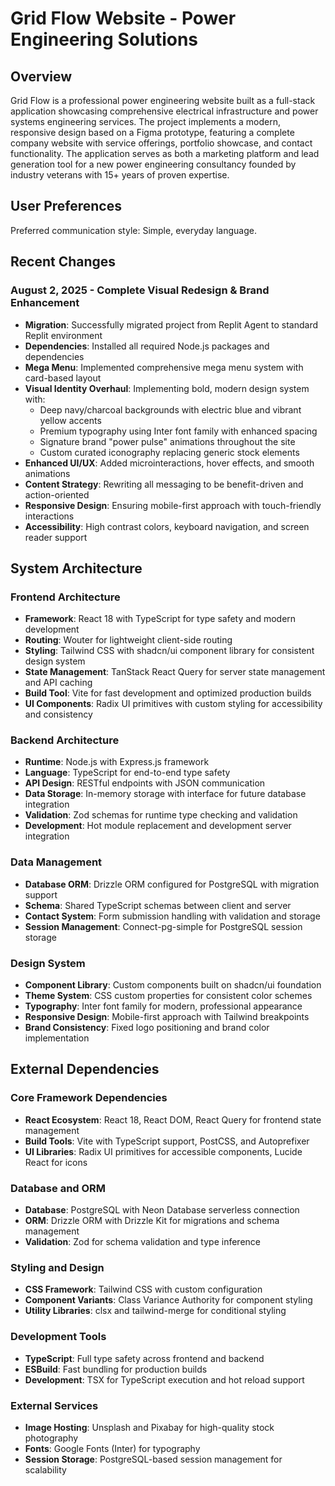 # Grid Flow Website - Power Engineering Solutions

## Overview

Grid Flow is a professional power engineering website built as a full-stack application showcasing comprehensive electrical infrastructure and power systems engineering services. The project implements a modern, responsive design based on a Figma prototype, featuring a complete company website with service offerings, portfolio showcase, and contact functionality. The application serves as both a marketing platform and lead generation tool for a new power engineering consultancy founded by industry veterans with 15+ years of proven expertise.

## User Preferences

Preferred communication style: Simple, everyday language.

## Recent Changes

### August 2, 2025 - Complete Visual Redesign & Brand Enhancement
- **Migration**: Successfully migrated project from Replit Agent to standard Replit environment
- **Dependencies**: Installed all required Node.js packages and dependencies
- **Mega Menu**: Implemented comprehensive mega menu system with card-based layout
- **Visual Identity Overhaul**: Implementing bold, modern design system with:
  - Deep navy/charcoal backgrounds with electric blue and vibrant yellow accents
  - Premium typography using Inter font family with enhanced spacing
  - Signature brand "power pulse" animations throughout the site
  - Custom curated iconography replacing generic stock elements
- **Enhanced UI/UX**: Added microinteractions, hover effects, and smooth animations
- **Content Strategy**: Rewriting all messaging to be benefit-driven and action-oriented
- **Responsive Design**: Ensuring mobile-first approach with touch-friendly interactions
- **Accessibility**: High contrast colors, keyboard navigation, and screen reader support

## System Architecture

### Frontend Architecture
- **Framework**: React 18 with TypeScript for type safety and modern development
- **Routing**: Wouter for lightweight client-side routing
- **Styling**: Tailwind CSS with shadcn/ui component library for consistent design system
- **State Management**: TanStack React Query for server state management and API caching
- **Build Tool**: Vite for fast development and optimized production builds
- **UI Components**: Radix UI primitives with custom styling for accessibility and consistency

### Backend Architecture
- **Runtime**: Node.js with Express.js framework
- **Language**: TypeScript for end-to-end type safety
- **API Design**: RESTful endpoints with JSON communication
- **Data Storage**: In-memory storage with interface for future database integration
- **Validation**: Zod schemas for runtime type checking and validation
- **Development**: Hot module replacement and development server integration

### Data Management
- **Database ORM**: Drizzle ORM configured for PostgreSQL with migration support
- **Schema**: Shared TypeScript schemas between client and server
- **Contact System**: Form submission handling with validation and storage
- **Session Management**: Connect-pg-simple for PostgreSQL session storage

### Design System
- **Component Library**: Custom components built on shadcn/ui foundation
- **Theme System**: CSS custom properties for consistent color schemes
- **Typography**: Inter font family for modern, professional appearance
- **Responsive Design**: Mobile-first approach with Tailwind breakpoints
- **Brand Consistency**: Fixed logo positioning and brand color implementation

## External Dependencies

### Core Framework Dependencies
- **React Ecosystem**: React 18, React DOM, React Query for frontend state management
- **Build Tools**: Vite with TypeScript support, PostCSS, and Autoprefixer
- **UI Libraries**: Radix UI primitives for accessible components, Lucide React for icons

### Database and ORM
- **Database**: PostgreSQL with Neon Database serverless connection
- **ORM**: Drizzle ORM with Drizzle Kit for migrations and schema management
- **Validation**: Zod for schema validation and type inference

### Styling and Design
- **CSS Framework**: Tailwind CSS with custom configuration
- **Component Variants**: Class Variance Authority for component styling
- **Utility Libraries**: clsx and tailwind-merge for conditional styling

### Development Tools
- **TypeScript**: Full type safety across frontend and backend
- **ESBuild**: Fast bundling for production builds
- **Development**: TSX for TypeScript execution and hot reload support

### External Services
- **Image Hosting**: Unsplash and Pixabay for high-quality stock photography
- **Fonts**: Google Fonts (Inter) for typography
- **Session Storage**: PostgreSQL-based session management for scalability